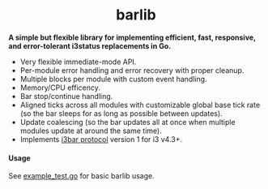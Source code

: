 <h1 align="center">barlib</h1>

**A simple but flexible library for implementing efficient, fast, responsive, and
error-tolerant i3status replacements in Go.**

- Very flexible immediate-mode API.
- Per-module error handling and error recovery with proper cleanup.
- Multiple blocks per module with custom event handling.
- Memory/CPU efficency.
- Bar stop/continue handling.
- Aligned ticks across all modules with customizable global base tick rate (so the bar sleeps for as long as possible between updates).
- Update coalescing (so the bar updates all at once when multiple modules update at around the same time).
- Implements [i3bar protocol](https://i3wm.org/docs/i3bar-protocol.html) version 1 for i3 v4.3+.

#### Usage

See [example_test.go](./example_test.go) for basic barlib usage.

